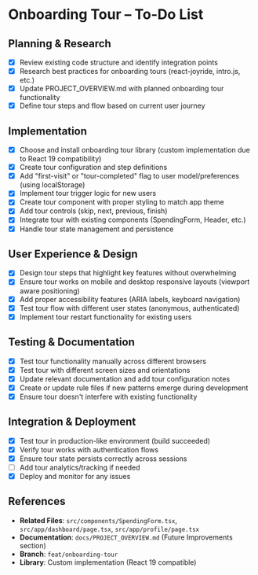 # Onboarding Tour – To-Do List

## Planning & Research
- [x] Review existing code structure and identify integration points
- [x] Research best practices for onboarding tours (react-joyride, intro.js, etc.)
- [x] Update PROJECT_OVERVIEW.md with planned onboarding tour functionality
- [x] Define tour steps and flow based on current user journey

## Implementation
- [x] Choose and install onboarding tour library (custom implementation due to React 19 compatibility)
- [x] Create tour configuration and step definitions
- [x] Add "first-visit" or "tour-completed" flag to user model/preferences (using localStorage)
- [x] Implement tour trigger logic for new users
- [x] Create tour component with proper styling to match app theme
- [x] Add tour controls (skip, next, previous, finish)
- [x] Integrate tour with existing components (SpendingForm, Header, etc.)
- [x] Handle tour state management and persistence

## User Experience & Design
- [x] Design tour steps that highlight key features without overwhelming
- [x] Ensure tour works on mobile and desktop responsive layouts (viewport aware positioning)
- [x] Add proper accessibility features (ARIA labels, keyboard navigation)
- [x] Test tour flow with different user states (anonymous, authenticated)
- [x] Implement tour restart functionality for existing users

## Testing & Documentation
- [x] Test tour functionality manually across different browsers
- [x] Test tour with different screen sizes and orientations
- [x] Update relevant documentation and add tour configuration notes
- [x] Create or update rule files if new patterns emerge during development
- [x] Ensure tour doesn't interfere with existing functionality

## Integration & Deployment
- [x] Test tour in production-like environment (build succeeded)
- [x] Verify tour works with authentication flows
- [x] Ensure tour state persists correctly across sessions
- [ ] Add tour analytics/tracking if needed
- [x] Deploy and monitor for any issues

## References
- **Related Files**: `src/components/SpendingForm.tsx`, `src/app/dashboard/page.tsx`, `src/app/profile/page.tsx`
- **Documentation**: `docs/PROJECT_OVERVIEW.md` (Future Improvements section)
- **Branch**: `feat/onboarding-tour`
- **Library**: Custom implementation (React 19 compatible) 